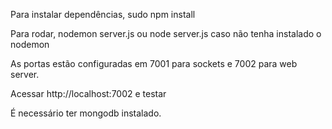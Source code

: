 Para instalar dependências, sudo npm install

Para rodar, nodemon server.js ou node server.js caso não tenha instalado o nodemon

As portas estão configuradas em 7001 para sockets e 7002 para web server.

Acessar http://localhost:7002 e testar

É necessário ter mongodb instalado.
